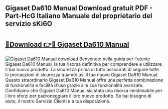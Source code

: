 ## Gigaset Da610 Manual Download gratuit PDF - Part-HcG Italiano Manuale del proprietario del servizio sKi6O

# <h2><a href="http://dfepir1.blite.top/?on=Gigaset+Da610+Manual">🔗Download 👉🔴 Gigaset Da610 Manual</a></h2>

[![Gigaset Da610 Manual download](https://i.imgur.com/lujVjoI.png)](http://dfepir1.blite.top/?on=Gigaset+Da610+Manual)
Benvenuto nella guida per l'utente Gigaset Da610 Manual, la tua risorsa definitiva per comprendere e utilizzare il tuo nuovo prodotto. La sicurezza prima di tutto assicurati di seguire tutte le precauzioni di sicurezza quando usi il tuo nuovo Gigaset Da610 Manual. Questo straordinario Gigaset Da610 Manual offre una perfetta combinazione di funzionalità e facilità d'uso grazie alle sue funzionalità avanzate. Confidiamo che Gigaset Da610 Manual sia stata una risorsa inestimabile per i loro sforzi per padroneggiare il loro nuovo prodotto. Se hai bisogno di aiuto, il nostro Servizio Clienti è a tua disposizione.
